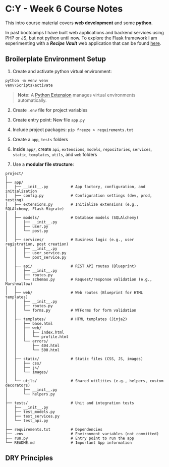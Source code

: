# C:Y - Week 6 Course Notes

This intro course material covers **web development** and some **python**. 

In past bootcamps I have built web applications and backend services using PHP or JS, but not python until now. To explore the Flask framework I am experimenting with a ***Recipe Vault*** web application that can be found [here](https://github.com/rb-thompson/chefs-advantage).

## Broilerplate Environment Setup
1. Create and activate python virtual environment:
```python
python -m venv venv
venv\Scripts\activate
```

> **Note:** A [Python Extension](https://marketplace.visualstudio.com/items?itemName=ms-python.python) manages virtual environments automatically.

2. Create `.env` file for project variables

3. Create entry point: New file `app.py`

4. Include project packages: `pip freeze > requirements.txt`

5. Create a `app`, `tests` folders

6. Inside `app/`, create `api`, `extensions`, `models`, `repositories`, `services`, `static`, `templates`, `utils`, and `web` folders

7. Use a **modular file structure**:
```
project/
│
├── app/
│   ├── __init__.py          # App factory, configuration, and initialization
│   ├── config.py            # Configuration settings (dev, prod, testing)
│   ├── extensions.py        # Initialize extensions (e.g., SQLAlchemy, Flask-Migrate)
│   │
│   ├── models/              # Database models (SQLAlchemy)
│   │   ├── __init__.py
│   │   ├── user.py
│   │   └── post.py
│   │
│   ├── services/            # Business logic (e.g., user registration, post creation)
│   │   ├── __init__.py
│   │   ├── user_service.py
│   │   └── post_service.py
│   │
│   ├── api/                 # REST API routes (Blueprint)
│   │   ├── __init__.py
│   │   ├── routes.py
│   │   └── schemas.py       # Request/response validation (e.g., Marshmallow)
│   │
│   ├── web/                 # Web routes (Blueprint for HTML templates)
│   │   ├── __init__.py
│   │   ├── routes.py
│   │   └── forms.py         # WTForms for form validation
│   │
│   ├── templates/           # HTML templates (Jinja2)
│   │   ├── base.html
│   │   ├── web/
│   │   │   ├── index.html
│   │   │   └── profile.html
│   │   └── errors/
│   │       ├── 404.html
│   │       └── 500.html
│   │
│   ├── static/              # Static files (CSS, JS, images)
│   │   ├── css/
│   │   ├── js/
│   │   └── images/
│   │
│   └── utils/               # Shared utilities (e.g., helpers, custom decorators)
│       ├── __init__.py
│       └── helpers.py
│
├── tests/                   # Unit and integration tests
│   ├── __init__.py
│   ├── test_models.py
│   ├── test_services.py
│   └── test_api.py
│
├── requirements.txt         # Dependencies
├── .env                     # Environment variables (not committed)
├── run.py                   # Entry point to run the app
└── README.md                # Important App information
```


## DRY Principles


